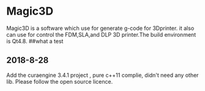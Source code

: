 # Magic3D
Magic3D is a software which use for generate g-code for 3Dprinter. it also can use for control the FDM,SLA,and DLP 3D printer.The build environment is Qt4.8. 
##what a test

## 2018-8-28

Add the curaengine 3.4.1 project , pure c++11 complie, didn't need any other lib. Please follow the open source licence.
